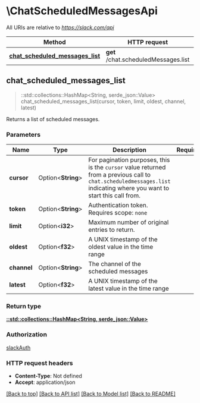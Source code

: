 # \ChatScheduledMessagesApi

All URIs are relative to *https://slack.com/api*

Method | HTTP request | Description
------------- | ------------- | -------------
[**chat_scheduled_messages_list**](ChatScheduledMessagesApi.md#chat_scheduled_messages_list) | **get** /chat.scheduledMessages.list | 



## chat_scheduled_messages_list

> ::std::collections::HashMap<String, serde_json::Value> chat_scheduled_messages_list(cursor, token, limit, oldest, channel, latest)


Returns a list of scheduled messages.

### Parameters


Name | Type | Description  | Required | Notes
------------- | ------------- | ------------- | ------------- | -------------
**cursor** | Option<**String**> | For pagination purposes, this is the `cursor` value returned from a previous call to `chat.scheduledmessages.list` indicating where you want to start this call from. |  |
**token** | Option<**String**> | Authentication token. Requires scope: `none` |  |
**limit** | Option<**i32**> | Maximum number of original entries to return. |  |
**oldest** | Option<**f32**> | A UNIX timestamp of the oldest value in the time range |  |
**channel** | Option<**String**> | The channel of the scheduled messages |  |
**latest** | Option<**f32**> | A UNIX timestamp of the latest value in the time range |  |

### Return type

[**::std::collections::HashMap<String, serde_json::Value>**](serde_json::Value.md)

### Authorization

[slackAuth](../README.md#slackAuth)

### HTTP request headers

- **Content-Type**: Not defined
- **Accept**: application/json

[[Back to top]](#) [[Back to API list]](../README.md#documentation-for-api-endpoints) [[Back to Model list]](../README.md#documentation-for-models) [[Back to README]](../README.md)

